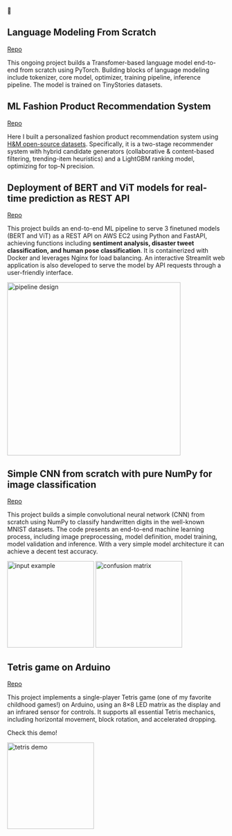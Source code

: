 📎

## Language Modeling From Scratch
[Repo](https://github.com/Yangliu20/language_modeling-basics)

This ongoing project builds a Transfomer-based language model end-to-end from scratch using PyTorch. Building blocks of language modeling include tokenizer, core model, optimizer, training pipeline, inference pipeline. The model is trained on TinyStories datasets. 

## ML Fashion Product Recommendation System
[Repo](https://github.com/Yangliu20/hm_personalization_recsys)

Here I built a personalized fashion product recommendation system using [H&M open-source datasets](https://www.kaggle.com/competitions/h-and-m-personalized-fashion-recommendations/data). Specifically, it is a two-stage recommender system with hybrid candidate generators (collaborative & content-based filtering, trending-item heuristics) and a LightGBM ranking model, optimizing for top-N precision.


## Deployment of BERT and ViT models for real-time prediction as REST API
[Repo](https://github.com/Yangliu20/ml-e2e-deploy-fastapi)

This project builds an end-to-end ML pipeline to serve 3 finetuned models (BERT and ViT) as a REST API on AWS EC2 using Python and FastAPI, achieving functions including **sentiment analysis, disaster tweet classification, and human pose classification**. It is containerized with Docker and leverages Nginx for load balancing. An interactive Streamlit web application is also developed to serve the model by API requests through a user-friendly interface. 

<img src="https://github.com/user-attachments/assets/8842f732-c12c-4ce7-9e2f-5109e44a3007" alt="pipeline design" width=400/>
<!-- <img src="https://github.com/user-attachments/assets/de4baeaa-0025-4e26-b519-ca15e5620b4a" alt="streamlit demo" width=400/> -->


## Simple CNN from scratch with pure NumPy for image classification
[Repo](https://github.com/Yangliu20/cnn-numpy)

This project builds a simple convolutional neural network (CNN) from scratch using NumPy to classify handwritten digits in the well-known MNIST datasets. The code presents an end-to-end machine learning process, including image preprocessing, model definition, model training, model validation and inference. With a very simple model architecture it can achieve a decent test accuracy. 

<img src="https://github.com/user-attachments/assets/cc9e9d5d-bd16-4c6a-93b6-776ff4fc35ba" alt="input example" width="200"/>
<img src="https://github.com/user-attachments/assets/976b7fa3-a489-4c90-a7fe-602a3c4f1742" alt="confusion matrix" width="200"/>

## Tetris game on Arduino
[Repo](https://github.com/Yangliu20/arduino-tetris)

This project implements a single-player Tetris game (one of my favorite childhood games!) on Arduino, using an 8×8 LED matrix as the display and an infrared sensor for controls. It supports all essential Tetris mechanics, including horizontal movement, block rotation, and accelerated dropping.

Check this demo! 

<img src="https://github.com/Yangliu20/arduino-tetris/raw/main/docs/images/tetris_gif.gif" alt="tetris demo" width="200"/>
